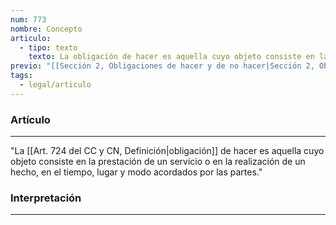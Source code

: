 ```yaml
---
num: 773
nombre: Concepto
articulo:
  - tipo: texto
    texto: La obligación de hacer es aquella cuyo objeto consiste en la prestación de un servicio o en la realización de un hecho, en el tiempo, lugar y modo acordados por las partes.
previo: "[[Sección 2, Obligaciones de hacer y de no hacer|Sección 2, Obligaciones de hacer y de no hacer]]"
tags:
  - legal/articulo
---
```

### Artículo
---
"La [[Art. 724 del CC y CN, Definición|obligación]] de hacer es aquella cuyo objeto consiste en la prestación de un servicio o en la realización de un hecho, en el tiempo, lugar y modo acordados por las partes."

### Interpretación
---
